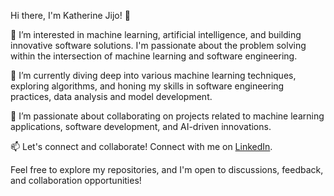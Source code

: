 
Hi there, I'm Katherine Jijo! 👋

👀 I’m interested in machine learning, artificial intelligence, and building innovative software solutions. I'm passionate about the problem solving within the intersection of machine learning and software engineering.

🌱 I’m currently diving deep into various machine learning techniques, exploring algorithms, and honing my skills in software engineering practices, data analysis and model development.

💞️ I’m passionate about collaborating on projects related to machine learning applications, software development, and AI-driven innovations.
 
📫 Let's connect and collaborate! Connect with me on [LinkedIn](https://www.linkedin.com/in/katherine-jijo-a1b231242/).

Feel free to explore my repositories, and I'm open to discussions, feedback, and collaboration opportunities!

<!---
katherine-jijo/katherine-jijo is a ✨ special ✨ repository because its `README.md` (this file) appears on your GitHub profile.
You can click the Preview link to take a look at your changes.
--->

